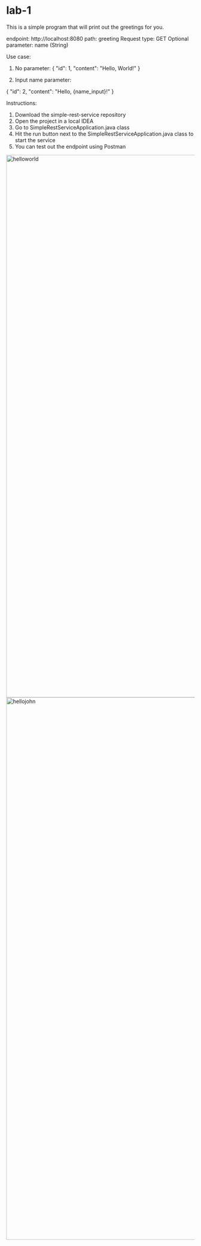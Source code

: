 # lab-1

This is a simple program that will print out the greetings for you.

endpoint: http://localhost:8080
path: greeting
Request type: GET
Optional parameter: name (String)

Use case:
1. No parameter: 
{
    "id": 1,
    "content": "Hello, World!"
}

2. Input name parameter:

{
    "id": 2,
    "content": "Hello, {name_input}!"
}

Instructions:
1. Download the simple-rest-service repository
2. Open the project in a local IDEA
3. Go to SimpleRestServiceApplication.java class
4. Hit the run button next to the SimpleRestServiceApplication.java class to start the service
5. You can test out the endpoint using Postman


<img width="1448" alt="helloworld" src="https://github.com/user-attachments/assets/404124b0-d6a1-460c-a5f3-093972818234">

<img width="1448" alt="hellojohn" src="https://github.com/user-attachments/assets/597590b4-442f-4c43-a6c8-18ca5ee91d53">


